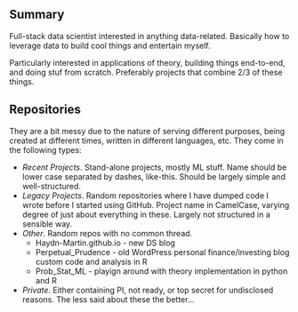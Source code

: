 ## Summary

Full-stack data scientist interested in anything data-related. Basically how to leverage data to build cool things and entertain myself.

Particularly interested in applications of theory, building things end-to-end, and doing stuf from scratch. Preferably projects that combine 2/3 of these things.

## Repositories

They are a bit messy due to the nature of serving different purposes, being created at different times, written in different languages, etc. They come in the following types:

* _Recent Projects_. Stand-alone projects, mostly ML stuff. Name should be lower case separated by dashes, like-this. Should be largely simple and well-structured.
* _Legacy Projects_. Random repositories where I have dumped code I wrote before I started using GitHub. Project name in CamelCase, varying degree of just about everything in these. Largely not structured in a sensible way.
* _Other_. Random repos with no common thread.
  * Haydn-Martin.github.io - new DS blog
  * Perpetual_Prudence - old WordPress personal finance/investing blog custom code and analysis in R
  * Prob_Stat_ML - playign around with theory implementation in python and R
* _Private_. Either containing PI, not ready, or top secret for undisclosed reasons. The less said about these the better...
